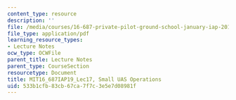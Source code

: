 ```yaml
---
content_type: resource
description: ''
file: /media/courses/16-687-private-pilot-ground-school-january-iap-2019/533b1cfb83cb67ca7f7c3e5e7d08981f_MIT16_687IAP19_Lec17.pdf
file_type: application/pdf
learning_resource_types:
- Lecture Notes
ocw_type: OCWFile
parent_title: Lecture Notes
parent_type: CourseSection
resourcetype: Document
title: MIT16_687IAP19_Lec17, Small UAS Operations
uid: 533b1cfb-83cb-67ca-7f7c-3e5e7d08981f
---
```

